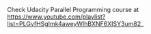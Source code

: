 Check Udacity Parallel Programming course at 
https://www.youtube.com/playlist?list=PLGvfHSgImk4aweyWlhBXNF6XISY3um82_
